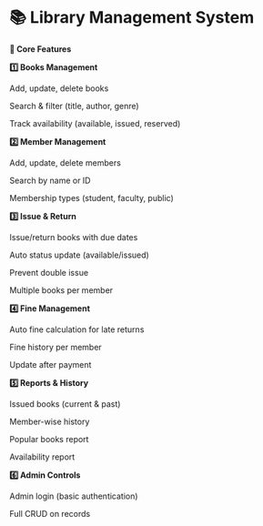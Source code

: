 <h1>📚 Library Management System</h1>

**🔑 Core Features**

**1️⃣ Books Management**

Add, update, delete books

Search & filter (title, author, genre)

Track availability (available, issued, reserved)

**2️⃣ Member Management**

Add, update, delete members

Search by name or ID

Membership types (student, faculty, public)

**3️⃣ Issue & Return**

Issue/return books with due dates

Auto status update (available/issued)

Prevent double issue

Multiple books per member

**4️⃣ Fine Management**

Auto fine calculation for late returns

Fine history per member

Update after payment

**5️⃣ Reports & History**

Issued books (current & past)

Member-wise history

Popular books report

Availability report

**6️⃣ Admin Controls**

Admin login (basic authentication)

Full CRUD on records

